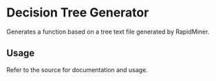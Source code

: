 # Decision Tree Generator
Generates a function based on a tree text file generated by RapidMiner.

## Usage
Refer to the source for documentation and usage.
